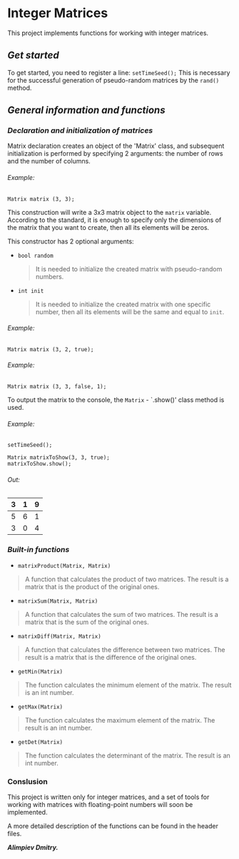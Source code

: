 # Integer Matrices

This project implements functions for working with integer matrices.

## *Get started*

To get started, you need to register a line:
`setTimeSeed();`
This is necessary for the successful generation of pseudo-random matrices by the `rand()` method.

## *General information and functions*

### *Declaration and initialization of matrices*
Matrix declaration creates an object of the 'Matrix' class, and subsequent initialization is performed by specifying 2 arguments: the number of rows and the number of columns.

###### Example:
`Matrix matrix (3, 3);`

This construction will write a 3x3 matrix object to the `matrix` variable. According to the standard, it is enough to specify only the dimensions of the matrix that you want to create, then all its elements will be zeros.

This constructor has 2 optional arguments:
- `bool random`
   > It is needed to initialize the created matrix with pseudo-random numbers.
- `int init`
   > It is needed to initialize the created matrix with one specific number, then all its elements will be the same and equal to `init`.
   
###### Example:
`Matrix matrix (3, 2, true);` 

###### Example:
`Matrix matrix (3, 3, false, 1);` 

To output the matrix to the console, the `Matrix` - `.show()' class method is used.

###### Example:
```
setTimeSeed();

Matrix matrixToShow(3, 3, true);
matrixToShow.show();
```
###### Out:                    
3  | 1  | 9 
------------- | ------------- | -------------
5  | 6  | 1  
3  | 0  | 4  

### *Built-in functions*

- `matrixProduct(Matrix, Matrix)`
> A function that calculates the product of two matrices. The result is a matrix that is the product of the original ones.
- `matrixSum(Matrix, Matrix)`
> A function that calculates the sum of two matrices. The result is a matrix that is the sum of the original ones.
- `matrixDiff(Matrix, Matrix)`
> A function that calculates the difference between two matrices. The result is a matrix that is the difference of the original ones.
- `getMin(Matrix)`
> The function calculates the minimum element of the matrix. The result is an int number.
- `getMax(Matrix)`
> The function calculates the maximum element of the matrix. The result is an int number.
- `getDet(Matrix)`
> The function calculates the determinant of the matrix. The result is an int number.

### Conslusion

This project is written only for integer matrices, and a set of tools for working with matrices with floating-point numbers will soon be implemented.

A more detailed description of the functions can be found in the header files.

**_Alimpiev Dmitry._**
